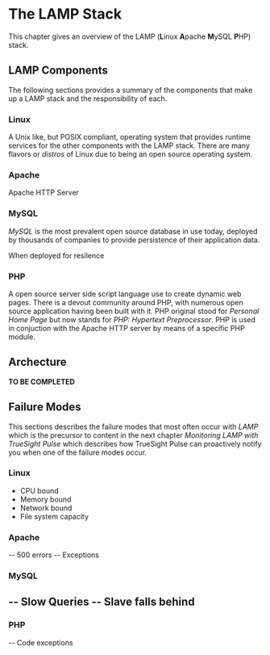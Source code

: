 # The LAMP Stack

This chapter gives an overview of the LAMP (**L**inux **A**pache **M**ySQL **P**HP) stack.

## LAMP Components

The following sections provides a summary of the components that make up a LAMP stack and the responsibility of
each.

### Linux

A Unix like, but POSIX compliant, operating system that provides runtime services for the other components
with the LAMP stack. There are many flavors or _distros_ of Linux due to being an open source operating system.


### Apache

Apache HTTP Server

### MySQL

_MySQL_ is the most prevalent open source database in use today, deployed by thousands of companies to provide
persistence of their application data.

When deployed for resilence


### PHP

A open source server side script language use to create dynamic web pages. There is a devout community around
PHP, with numerous open source application having been built with it. PHP original stood for _Personal Home Page_
but now stands for _PHP: Hypertext Preprocessor_. PHP is used in conjuction with the Apache HTTP server by means
of a specific PHP module.


## Archecture

**TO BE COMPLETED**


## Failure Modes

This sections describes the failure modes that most often occur with _LAMP_ which is the precursor to content in
the next chapter _Monitoring LAMP with TrueSight Pulse_ which describes how TrueSight Pulse can proactively
notify you when one of the failure modes occur.


### Linux

- CPU bound
- Memory bound
- Network bound
- File system capacity

### Apache

-- 500 errors
-- Exceptions

### MySQL

-- Slow Queries
-- Slave falls behind
--


### PHP

-- Code exceptions










